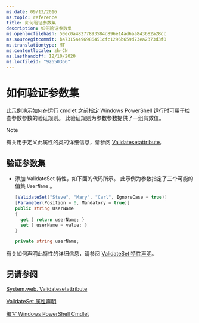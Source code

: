 ```yaml
---
ms.date: 09/13/2016
ms.topic: reference
title: 如何验证参数集
description: 如何验证参数集
ms.openlocfilehash: 50ec0a48277893584d896e14ad6aa843682a28cc
ms.sourcegitcommit: ba7315a496986451cfc1296b659d73ea2373d3f0
ms.translationtype: MT
ms.contentlocale: zh-CN
ms.lasthandoff: 12/10/2020
ms.locfileid: "92650366"
---
```

# <a name="how-to-validate-an-argument-set"></a>如何验证参数集

此示例演示如何在运行 cmdlet 之前指定 Windows PowerShell 运行时可用于检查参数参数的验证规则。 此验证规则为参数参数提供了一组有效值。

> [!NOTE]
> 有关用于定义此属性的类的详细信息，请参阅 [Validatesetattribute](/dotnet/api/System.Management.Automation.ValidateSetAttribute)。

## <a name="to-validate-an-argument-set"></a>验证参数集

- 添加 ValidateSet 特性，如下面的代码所示。 此示例为参数指定了三个可能的值集 `UserName` 。

    ```csharp
    [ValidateSet("Steve", "Mary", "Carl", IgnoreCase = true)]
    [Parameter(Position = 0, Mandatory = true)]
    public string UserName
    {
      get { return userName; }
      set { userName = value; }
    }

    private string userName;
    ```

有关如何声明此特性的详细信息，请参阅 [ValidateSet 特性声明](./validateset-attribute-declaration.md)。

## <a name="see-also"></a>另请参阅

[System.web. Validatesetattribute](/dotnet/api/System.Management.Automation.ValidateSetAttribute)

[ValidateSet 属性声明](./validateset-attribute-declaration.md)

[编写 Windows PowerShell Cmdlet](./writing-a-windows-powershell-cmdlet.md)
